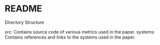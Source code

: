# README

Directory Structure

src: Contains source code of various metrics used in the paper.
systems: Contains references and links to the systems used in the paper.